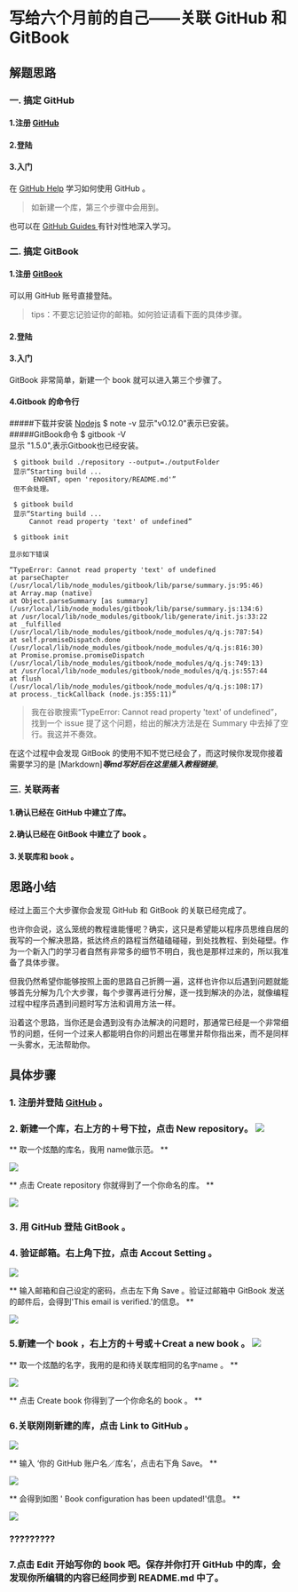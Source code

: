 # 写给六个月前的自己——关联 GitHub 和 GitBook
## 解题思路
### 一. 搞定 GitHub 
#### 1.注册  [GitHub](https://github.com) 
#### 2.登陆
#### 3.入门
在 [GitHub Help](https://help.github.com) 学习如何使用 GitHub 。
> 如新建一个库，第三个步骤中会用到。 

也可以在 [GitHub Guides ](https://guides.github.com) 有针对性地深入学习。
### 二. 搞定 GitBook
#### 1.注册 [GitBook](https://www.gitbook.com)
可以用 GitHub 账号直接登陆。

>tips：不要忘记验证你的邮箱。如何验证请看下面的具体步骤。

#### 2.登陆
#### 3.入门
GitBook 非常简单，新建一个 book 就可以进入第三个步骤了。
#### 4.Gitbook 的命令行

#####下载并安装 [Nodejs](https://nodejs.org)
     $ note -v
     显示"v0.12.0"表示已安装。 
#####GitBook命令
     $ gitbook -V     
     显示 "1.5.0",表示Gitbook也已经安装。
     
     $ gitbook build ./repository --output=./outputFolder
     显示“Starting build ...
          ENOENT, open 'repository/README.md'”
     但不会处理。
     
     $ gitbook build 
     显示“Starting build ...
         Cannot read property 'text' of undefined”
     
     $ gitbook init

    显示如下错误
    
    “TypeError: Cannot read property 'text' of undefined
    at parseChapter (/usr/local/lib/node_modules/gitbook/lib/parse/summary.js:95:46)
    at Array.map (native)
    at Object.parseSummary [as summary] (/usr/local/lib/node_modules/gitbook/lib/parse/summary.js:134:6)
    at /usr/local/lib/node_modules/gitbook/lib/generate/init.js:33:22
    at _fulfilled (/usr/local/lib/node_modules/gitbook/node_modules/q/q.js:787:54)
    at self.promiseDispatch.done (/usr/local/lib/node_modules/gitbook/node_modules/q/q.js:816:30)
    at Promise.promise.promiseDispatch (/usr/local/lib/node_modules/gitbook/node_modules/q/q.js:749:13)
    at /usr/local/lib/node_modules/gitbook/node_modules/q/q.js:557:44
    at flush (/usr/local/lib/node_modules/gitbook/node_modules/q/q.js:108:17)
    at process._tickCallback (node.js:355:11)”
    
    
>我在谷歌搜索“TypeError: Cannot read property 'text' of undefined”，找到一个 issue 提了这个问题，给出的解决方法是在 Summary 中去掉了空行。我这并不奏效。

在这个过程中会发现 GitBook 的使用不知不觉已经会了，而这时候你发现你接着需要学习的是 [Markdown]***等md写好后在这里插入教程链接***。

### 三. 关联两者
#### 1.确认已经在 GitHub 中建立了库。
#### 2.确认已经在 GitBook 中建立了 book 。
#### 3.关联库和 book 。
## 思路小结
经过上面三个大步骤你会发现 GitHub 和 GitBook 的关联已经完成了。

也许你会说，这么笼统的教程谁能懂呢？确实，这只是希望能以程序员思维自居的我写的一个解决思路，抵达终点的路程当然磕磕碰碰，到处找教程、到处碰壁。作为一个新入门的学习者自然有非常多的细节不明白，我也是那样过来的，所以我准备了具体步骤。

但我仍然希望你能够按照上面的思路自己折腾一遍，这样也许你以后遇到问题就能够首先分解为几个大步骤，每个步骤再进行分解，逐一找到解决的办法，就像编程过程中程序员遇到问题时写方法和调用方法一样。

沿着这个思路，当你还是会遇到没有办法解决的问题时，那通常已经是一个非常细节的问题，任何一个过来人都能明白你的问题出在哪里并帮你指出来，而不是同样一头雾水，无法帮助你。
## 具体步骤
### 1. 注册并登陆 [GitHub](https://github.com) 。 
### 2. 新建一个库，右上方的＋号下拉，点击 New repository。  ![](http://img1.ph.126.net/4AGpUv1W8KddYm52Gcyjzw==/6630391566047723290.jpg) 


** 取一个炫酷的库名，我用 name做示范。 **


![](http://img2.ph.126.net/pfmPEdOI6m6Leb4_ejbD0g==/2452772947074564263.jpg)


** 点击 Create repository 你就得到了一个你命名的库。 **


![](http://img1.ph.126.net/IeTAhgj-Nq2eMJoooTq3Xw==/3360811222027360864.jpg)  


### 3. 用 GitHub 登陆 GitBook 。


### 4. 验证邮箱。右上角下拉，点击 Accout Setting 。


![](http://img0.ph.126.net/3jdkOyxGOI8Md8o2nkTiFw==/661747670264676873.png)  


** 输入邮箱和自己设定的密码，点击左下角 Save 。验证过邮箱中 GitBook 发送的邮件后，会得到'This email is verified.'的信息。 **


![](http://img0.ph.126.net/TH0h8NSpqT5JqQJBNvMb8g==/6599272088448547215.jpg)



### 5.新建一个 book ，右上方的＋号或＋Creat a new book 。 ![](http://img1.ph.126.net/YR01nW8cRDrMTN25PDNmQg==/646829496499017793.jpg)    


** 取一个炫酷的名字，我用的是和待关联库相同的名字name 。 **


![](http://img2.ph.126.net/5YL3UsKNC9fcCbBYMRJW8g==/6599273187960174962.jpg) 


** 点击 Create book 你得到了一个你命名的 book 。 **


### 6.关联刚刚新建的库，点击 Link to GitHub 。

![](http://img1.ph.126.net/ovoXWu-grJy11mOXZocqXg==/6619368961979988001.jpg) 


** 输入 ‘你的 GitHub 账户名／库名’，点击右下角 Save。 **


![](http://img2.ph.126.net/cyyogF0Jn6vMc2mjPF8nNg==/3096787693788560714.jpg) 


** 会得到如图 ' Book configuration has been updated!'信息。 **


![](http://img2.ph.126.net/hL3gZV_-n2pUqlcqu02bqA==/6608237506261334228.jpg)
### ?????????
### 7.点击 Edit 开始写你的 book 吧。保存并你打开 GitHub 中的库，会发现你所编辑的内容已经同步到 README.md 中了。
